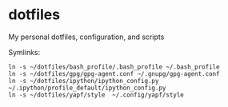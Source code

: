 # dotfiles
My personal dotfiles, configuration, and scripts

Symlinks:
```
ln -s ~/dotfiles/bash_profile/.bash_profile ~/.bash_profile
ln -s ~/dotfiles/gpg/gpg-agent.conf ~/.gnupg/gpg-agent.conf
ln -s ~/dotfiles/ipython/ipython_config.py ~/.ipython/profile_default/ipython_config.py
ln -s ~/dotfiles/yapf/style  ~/.config/yapf/style
```
